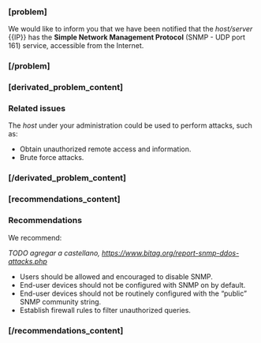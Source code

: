 ### [problem]
We would like to inform you that we have been notified that the *host/server* {{IP}} has the **Simple Network Management Protocol** (SNMP - UDP port 161) service, accessible from the Internet.
### [/problem]


### [derivated_problem_content]
### Related issues

The *host* under your administration could be used to perform attacks, such as:

* Obtain unauthorized remote access and information.
* Brute force attacks.
### [/derivated_problem_content]


### [recommendations_content]
### Recommendations
We recommend:

*TODO agregar a castellano, https://www.bitag.org/report-snmp-ddos-attacks.php*
* Users should be allowed and encouraged to disable SNMP.
* End-user devices should not be configured with SNMP on by default.
* End-user devices should not be routinely configured with the “public” SNMP community string.
* Establish firewall rules to filter unauthorized queries.
### [/recommendations_content]
